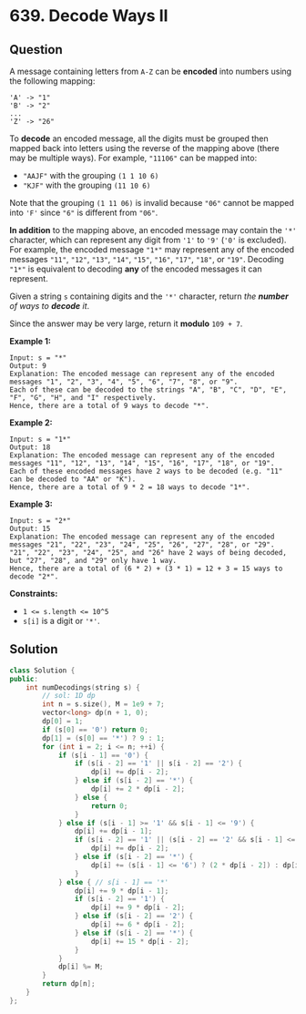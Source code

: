 # 639. Decode Ways II

## Question

A message containing letters from `A-Z` can be **encoded** into numbers using the following mapping:

```text
'A' -> "1"
'B' -> "2"
...
'Z' -> "26"
```

To **decode** an encoded message, all the digits must be grouped then mapped back into letters using the reverse of the mapping above \(there may be multiple ways\). For example, `"11106"` can be mapped into:

* `"AAJF"` with the grouping `(1 1 10 6)`
* `"KJF"` with the grouping `(11 10 6)`

Note that the grouping `(1 11 06)` is invalid because `"06"` cannot be mapped into `'F'` since `"6"` is different from `"06"`.

**In addition** to the mapping above, an encoded message may contain the `'*'` character, which can represent any digit from `'1'` to `'9'` \(`'0'` is excluded\). For example, the encoded message `"1*"` may represent any of the encoded messages `"11"`, `"12"`, `"13"`, `"14"`, `"15"`, `"16"`, `"17"`, `"18"`, or `"19"`. Decoding `"1*"` is equivalent to decoding **any** of the encoded messages it can represent.

Given a string `s` containing digits and the `'*'` character, return _the **number** of ways to **decode** it_.

Since the answer may be very large, return it **modulo** `109 + 7`.

**Example 1:**

```text
Input: s = "*"
Output: 9
Explanation: The encoded message can represent any of the encoded messages "1", "2", "3", "4", "5", "6", "7", "8", or "9".
Each of these can be decoded to the strings "A", "B", "C", "D", "E", "F", "G", "H", and "I" respectively.
Hence, there are a total of 9 ways to decode "*".
```

**Example 2:**

```text
Input: s = "1*"
Output: 18
Explanation: The encoded message can represent any of the encoded messages "11", "12", "13", "14", "15", "16", "17", "18", or "19".
Each of these encoded messages have 2 ways to be decoded (e.g. "11" can be decoded to "AA" or "K").
Hence, there are a total of 9 * 2 = 18 ways to decode "1*".
```

**Example 3:**

```text
Input: s = "2*"
Output: 15
Explanation: The encoded message can represent any of the encoded messages "21", "22", "23", "24", "25", "26", "27", "28", or "29".
"21", "22", "23", "24", "25", and "26" have 2 ways of being decoded, but "27", "28", and "29" only have 1 way.
Hence, there are a total of (6 * 2) + (3 * 1) = 12 + 3 = 15 ways to decode "2*".
```

**Constraints:**

* `1 <= s.length <= 10^5`
* `s[i]` is a digit or `'*'`.

## Solution

```cpp
class Solution {
public:
    int numDecodings(string s) {
        // sol: 1D dp
        int n = s.size(), M = 1e9 + 7;
        vector<long> dp(n + 1, 0);
        dp[0] = 1;
        if (s[0] == '0') return 0;
        dp[1] = (s[0] == '*') ? 9 : 1;
        for (int i = 2; i <= n; ++i) {
            if (s[i - 1] == '0') {
                if (s[i - 2] == '1' || s[i - 2] == '2') {
                    dp[i] += dp[i - 2];
                } else if (s[i - 2] == '*') {
                    dp[i] += 2 * dp[i - 2];
                } else {
                    return 0;
                }
            } else if (s[i - 1] >= '1' && s[i - 1] <= '9') {
                dp[i] += dp[i - 1];
                if (s[i - 2] == '1' || (s[i - 2] == '2' && s[i - 1] <= '6')) {
                    dp[i] += dp[i - 2];
                } else if (s[i - 2] == '*') {
                    dp[i] += (s[i - 1] <= '6') ? (2 * dp[i - 2]) : dp[i - 2];
                }
            } else { // s[i - 1] == '*'
                dp[i] += 9 * dp[i - 1];
                if (s[i - 2] == '1') {
                    dp[i] += 9 * dp[i - 2];
                } else if (s[i - 2] == '2') {
                    dp[i] += 6 * dp[i - 2];
                } else if (s[i - 2] == '*') {
                    dp[i] += 15 * dp[i - 2];
                }
            }
            dp[i] %= M;
        }
        return dp[n];
    }
};
```

